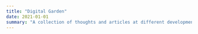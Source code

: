 ```yaml
---
title: "Digital Garden"
date: 2021-01-01
summary: "A collection of thoughts and articles at different development stages"
---
```

